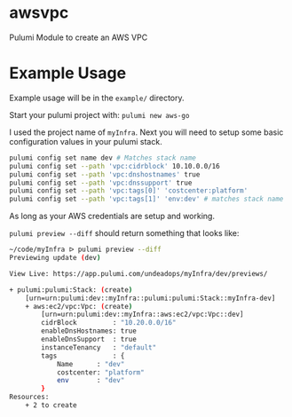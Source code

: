 # awsvpc
Pulumi Module to create an AWS VPC

# Example Usage

Example usage will be in the `example/` directory.

Start your pulumi project with:
`pulumi new aws-go`

I used the project name of `myInfra`.  Next you will need to setup some basic configuration values in your pulumi stack.

```bash
pulumi config set name dev # Matches stack name
pulumi config set --path 'vpc:cidrblock' 10.10.0.0/16
pulumi config set --path 'vpc:dnshostnames' true
pulumi config set --path 'vpc:dnssupport' true
pulumi config set --path 'vpc:tags[0]' 'costcenter:platform'
pulumi config set --path 'vpc:tags[1]' 'env:dev' # matches stack name
```

As long as your AWS credentials are setup and working.

`pulumi preview --diff` should return something that looks like:

```bash
~/code/myInfra ᐅ pulumi preview --diff
Previewing update (dev)

View Live: https://app.pulumi.com/undeadops/myInfra/dev/previews/

+ pulumi:pulumi:Stack: (create)
    [urn=urn:pulumi:dev::myInfra::pulumi:pulumi:Stack::myInfra-dev]
    + aws:ec2/vpc:Vpc: (create)
        [urn=urn:pulumi:dev::myInfra::aws:ec2/vpc:Vpc::dev]
        cidrBlock         : "10.20.0.0/16"
        enableDnsHostnames: true
        enableDnsSupport  : true
        instanceTenancy   : "default"
        tags              : {
            Name      : "dev"
            costcenter: "platform"
            env       : "dev"
        }
Resources:
    + 2 to create
```
